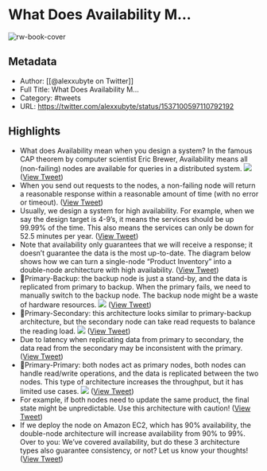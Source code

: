 # What Does Availability M...

![rw-book-cover](https://pbs.twimg.com/profile_images/1524184008635998209/vOSCJXuk.jpg)

## Metadata
- Author: [[@alexxubyte on Twitter]]
- Full Title: What Does Availability M...
- Category: #tweets
- URL: https://twitter.com/alexxubyte/status/1537100597110792192

## Highlights
- What does Availability mean when you design a system?
  In the famous CAP theorem by computer scientist Eric Brewer, Availability means ​​all (non-failing) nodes are available for queries in a distributed system. 
  ![](https://pbs.twimg.com/media/FVTg2FEUEAIZS7-.jpg) ([View Tweet](https://twitter.com/alexxubyte/status/1537100597110792192))
- When you send out requests to the nodes, a non-failing node will return a reasonable response within a reasonable amount of time (with no error or timeout). ([View Tweet](https://twitter.com/alexxubyte/status/1537100601124720643))
- Usually, we design a system for high availability. For example, when we say the design target is 4-9’s, it means the services should be up 99.99% of the time. This also means the services can only be down for 52.5 minutes per year. ([View Tweet](https://twitter.com/alexxubyte/status/1537100603611963392))
- Note that availability only guarantees that we will receive a response; it doesn’t guarantee the data is the most up-to-date.
  The diagram below shows how we can turn a single-node “Product Inventory” into a double-node architecture with high availability. ([View Tweet](https://twitter.com/alexxubyte/status/1537100606170574848))
- 🔹Primary-Backup: the backup node is just a stand-by, and the data is replicated from primary to backup. When the primary fails, we need to manually switch to the backup node.
  The backup node might be a waste of hardware resources. 
  ![](https://pbs.twimg.com/media/FVTg2-WUUAAPJgy.jpg) ([View Tweet](https://twitter.com/alexxubyte/status/1537100613976068096))
- 🔹Primary-Secondary: this architecture looks similar to primary-backup architecture, but the secondary node can take read requests to balance the reading load. 
  ![](https://pbs.twimg.com/media/FVTg3fhUUAEUggb.jpg) ([View Tweet](https://twitter.com/alexxubyte/status/1537100623237087233))
- Due to latency when replicating data from primary to secondary, the data read from the secondary may be inconsistent with the primary. ([View Tweet](https://twitter.com/alexxubyte/status/1537100627343380480))
- 🔹Primary-Primary: both nodes act as primary nodes, both nodes can handle read/write operations, and the data is replicated between the two nodes. This type of architecture increases the throughput, but it has limited use cases. 
  ![](https://pbs.twimg.com/media/FVTg4L1VUAAPtyh.jpg) ([View Tweet](https://twitter.com/alexxubyte/status/1537100635031539718))
- For example, if both nodes need to update the same product, the final state might be unpredictable. Use this architecture with caution! ([View Tweet](https://twitter.com/alexxubyte/status/1537100639041253376))
- If we deploy the node on Amazon EC2, which has 90% availability, the double-node architecture will increase availability from 90% to 99%.
  Over to you: We’ve covered availability, but do these 3 architecture types also guarantee consistency, or not? Let us know your thoughts! ([View Tweet](https://twitter.com/alexxubyte/status/1537100641486589954))
